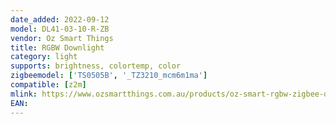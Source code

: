 ```yaml
---
date_added: 2022-09-12
model: DL41-03-10-R-ZB
vendor: Oz Smart Things
title: RGBW Downlight
category: light
supports: brightness, colortemp, color
zigbeemodel: ['TS0505B', '_TZ3210_mcm6m1ma']
compatible: [z2m]
mlink: https://www.ozsmartthings.com.au/products/oz-smart-rgbw-zigbee-downlight
EAN: 
---
```

